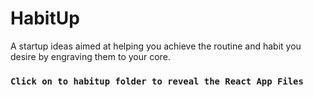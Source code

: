 # HabitUp
A startup ideas aimed at helping you achieve the routine and habit you desire by engraving them to your core.
<br>
### `Click on to habitup folder to reveal the React App Files`

